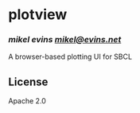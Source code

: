 # plotview
### _mikel evins <mikel@evins.net>_

A browser-based plotting UI for SBCL

## License

Apache 2.0

